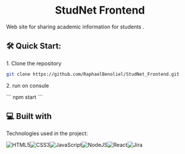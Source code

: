 <h1 align="center" id="title">StudNet Frontend</h1>

<p id="description">Web site for sharing academic information for students .</p>

<h2>🛠️ Quick Start:</h2>

<p>1. Clone the repository </p>

```sh
git clone https://github.com/RaphaelBenoliel/StudNet_Frontend.git
```
<p>2. run on consule</p>
```
npm start
```
  
<h2>💻 Built with</h2>

Technologies used in the project:

   ![HTML5](https://img.shields.io/badge/html5-%23E34F26.svg?style=for-the-badge&logo=html5&logoColor=white)![CSS3](https://img.shields.io/badge/css3-%231572B6.svg?style=for-the-badge&logo=css3&logoColor=white)![JavaScript](https://img.shields.io/badge/javascript-%23323330.svg?style=for-the-badge&logo=javascript&logoColor=%23F7DF1E)![NodeJS](https://img.shields.io/badge/node.js-6DA55F?style=for-the-badge&logo=node.js&logoColor=white)![React](https://img.shields.io/badge/react-%2320232a.svg?style=for-the-badge&logo=react&logoColor=%2361DAFB)![Jira](https://img.shields.io/badge/jira-%230A0FFF.svg?style=for-the-badge&logo=jira&logoColor=white)
